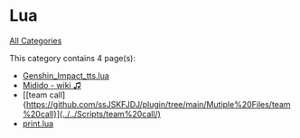 # Lua

[All Categories](../)

This category contains 4 page(s):

- [Genshin_Impact_tts.lua](../../Scripts/Genshin_Impact_tts/)
- [Midido - wiki ♫](../../wiki/Midido/)
- [[team call]{https://github.com/ssJSKFJDJ/plugin/tree/main/Mutiple%20Files/team%20call}](../../Scripts/team%20call/)
- [print.lua](../../Module/Print/)
